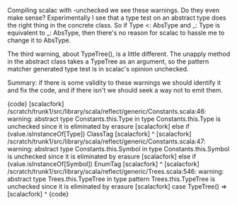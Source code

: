 Compiling scalac with -unchecked we see these warnings.  Do they even make sense? Experimentally I see that a type test on an abstract type does the right thing in the concrete class.  So if Type <: AbsType and _: Type is equivalent to _: AbsType, then there's no reason for scalac to hassle me to change it to AbsType.

The third warning, about TypeTree(), is a little different. The unapply method in the abstract class takes a TypeTree as an argument, so the pattern matcher generated type test is in scalac's opinion unchecked.

Summary: if there is some validity to these warnings we should identify it and fix the code, and if there isn't we should seek a way not to emit them.

{code}
[scalacfork] /scratch/trunk1/src/library/scala/reflect/generic/Constants.scala:46: warning: abstract type Constants.this.Type in type Constants.this.Type is unchecked since it is eliminated by erasure
[scalacfork]       else if (value.isInstanceOf[Type]) ClassTag
[scalacfork]                                  ^
[scalacfork] /scratch/trunk1/src/library/scala/reflect/generic/Constants.scala:47: warning: abstract type Constants.this.Symbol in type Constants.this.Symbol is unchecked since it is eliminated by erasure
[scalacfork]       else if (value.isInstanceOf[Symbol]) EnumTag
[scalacfork]                                  ^
[scalacfork] /scratch/trunk1/src/library/scala/reflect/generic/Trees.scala:546: warning: abstract type Trees.this.TypeTree in type pattern Trees.this.TypeTree is unchecked since it is eliminated by erasure
[scalacfork]       case TypeTree() =>
[scalacfork]                    ^
{code}

